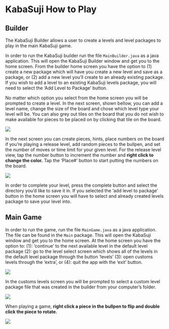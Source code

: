 # KabaSuji How to Play

## Builder
The KabaSuji Builder allows a user to create a levels and level packages to play in the main KabaSuji game.

In order to run the KabaSuji builder run the file `MainBuilder.java` as a java application. This will open the KabaSuji Builder window and get you to the home screen. From the builder home screen you have the option to (1) create a new package which will have you create a new level and save as a package, or (2) add a new level you’ll create to an already existing package. If you wish to add a level to an existing KabaSuji levels package, you will need to select the ‘Add Level to Package’ button. 

No matter which option you select from the home screen you will be prompted to create a level. In the next screen, shown bellow, you can add a level name, change the size of the board and chose which level type your level will be. You can also grey out tiles on the board that you do not wish to make available for pieces to be placed on by clicking that tile on the board.

![](http://i305.photobucket.com/albums/nn238/kingobie1/meneleaus/builder%20select%20level.gif)

In the next screen you can create pieces, hints, place numbers on the board if you’re playing a release level, add random pieces to the bullpen, and set the number of moves or time limit for your given level. For the release level view, tap the number  button to increment the number and **right click to change the color.** Tap the ‘Place#’ button to start putting the numbers on the board.

![](http://i305.photobucket.com/albums/nn238/kingobie1/meneleaus/builder%20build%20level.gif)

In order to complete your level, press the complete button and select the directory you’d like to save it in. If you selected the ‘add level to package’ button in the home screen you will have to select and already created levels package to save your level into.

## Main Game
In order to run the game, run the file `MainGame.java` as a java application. The file can be found in the `Main` package. This will open the KabaSuji window and get you to the home screen. At the home screen you have the option to: (1): ‘continue’ to the next available level in the default level package (2): go to the level select screen which shows all of the levels in the default level package through the button ‘levels’ (3): open customs levels through the ‘extra’, or  (4):  quit the app with the ‘exit’ button.

![](http://i305.photobucket.com/albums/nn238/kingobie1/meneleaus/run%20game.gif)

In the customs levels screen you will be prompted to select a custom level package file that was created in the builder from your computer’s folder.

![](http://i305.photobucket.com/albums/nn238/kingobie1/meneleaus/load%20custom%20level%20package.gif)

When playing a game, **right click a piece in the bullpen to flip and double click the piece to rotate.**

![](http://i305.photobucket.com/albums/nn238/kingobie1/meneleaus/rotate%20and%20flip.gif)
